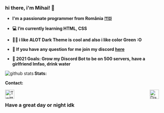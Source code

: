 ### hi there, i'm Mihai! 👋 &nbsp;

- **I'm a passionate programmer from România 🇹🇩**

- **💻 I’m currently learning HTML, CSS**

- **🖤💚 i like ALOT Dark Theme is cool and also i like color Green :O**

- **💬 If you have any question for me join my discord [here](https://discord.gg/VRADrBEjKC)**

- **📌 2021 Goals: Grow my  Discord Bot to be on 500 servers, have a girlfriend lmfao, drink water**

**Stats: &nbsp;**
<img align="left" src="https://github-readme-stats.vercel.app/api?username=MihaiCit&show_icons=true&theme=radical&line_height=17" alt="github stats"/>

**Contact: &nbsp;**

<a href="https://discord.gg/VRADrBEjKC">

  <img align="right" alt="Discord Server" width="30px" src="https://cdn.jsdelivr.net/npm/simple-icons@v3/icons/discord.svg" />

</a>

<a href="https://twitter.com/MihaiCit">

  <img align="left" alt="Twitter" width="30px" src="https://cdn.jsdelivr.net/npm/simple-icons@v3/icons/twitter.svg" />

</a> &nbsp; 

### Have a great day or night idk

